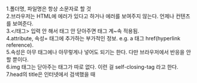 1.폴더명, 파일명은 항상 소문자로 할 것  
2.브라우저는 HTML에 에러가 있다고 하거나 에러를 보여주지 않는다. 언제나 컨텐츠를 보여준다.  
3.</태그> 입력 안 해서 태그 안 닫아주면 태그 계~속 적용됨.  
4.attribute, 속성= 태그에 추가하는 부가적인 정보.
e.g.  a 태그 href(hyperlink reference).  
5.속성은 아무 태그에나 아무렇게나 넣어도 되기는 한다. 다만 브라우저에서 반응을 안할 뿐이다.  
6.img 태그는 닫아주는 태그가 따로 없다. 이런 걸 self-closing-tag 라고 한다.  
7.head의 title은 인터넷에서 검색했을 때 
